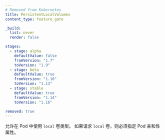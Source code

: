 ```yaml
---
# Removed from Kubernetes
title: PersistentLocalVolumes
content_type: feature_gate

_build:
  list: never
  render: false

stages:
  - stage: alpha 
    defaultValue: false
    fromVersion: "1.7"
    toVersion: "1.9"
  - stage: beta 
    defaultValue: true
    fromVersion: "1.10"
    toVersion: "1.13"
  - stage: stable
    defaultValue: true
    fromVersion: "1.14"
    toVersion: "1.16"

removed: true
---
```


<!--
Enable the usage of `local` volume type in Pods.
Pod affinity has to be specified if requesting a `local` volume.
-->
允许在 Pod 中使用 `local` 卷类型。
如果请求 `local` 卷，则必须指定 Pod 亲和性属性。
